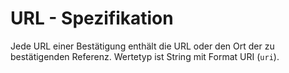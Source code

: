# URL - Spezifikation

Jede URL einer Bestätigung enthält die URL oder den Ort der zu bestätigenden Referenz. Wertetyp ist String mit Format URI (`uri`).
